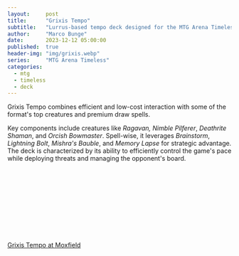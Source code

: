 ```yaml
---
layout:     post
title:      "Grixis Tempo"
subtitle:   "Lurrus-based tempo deck designed for the MTG Arena Timeless format."
author:     "Marco Bunge"
date:       2023-12-12 05:00:00
published:  true
header-img: "img/grixis.webp"
series:     "MTG Arena Timeless"
categories:
  - mtg
  - timeless
  - deck
---
```


Grixis Tempo combines efficient and low-cost interaction with some of the format's top creatures and premium draw spells.

Key components include creatures like *Ragavan, Nimble Pilferer*, *Deathrite Shaman*, and *Orcish Bowmaster*. Spell-wise, it leverages *Brainstorm*, *Lightning Bolt*, *Mishra's Bauble*, and *Memory Lapse* for strategic advantage. The deck is characterized by its ability to efficiently control the game's pace while deploying threats and managing the opponent's board.

<iframe data-moxfield-src="https://www.moxfield.com/embed/XOVXkInxcUKx7WTxfajSLg" id="moxfield-frame-1" frameBorder="0" width="700px" onload="moxfieldOnLoad(event)"></iframe>

<a class="btn btn-link" href="https://www.moxfield.com/embed/XOVXkInxcUKx7WTxfajSLg" target="_blank" data-moxfield>Grixis Tempo at Moxfield</a>
